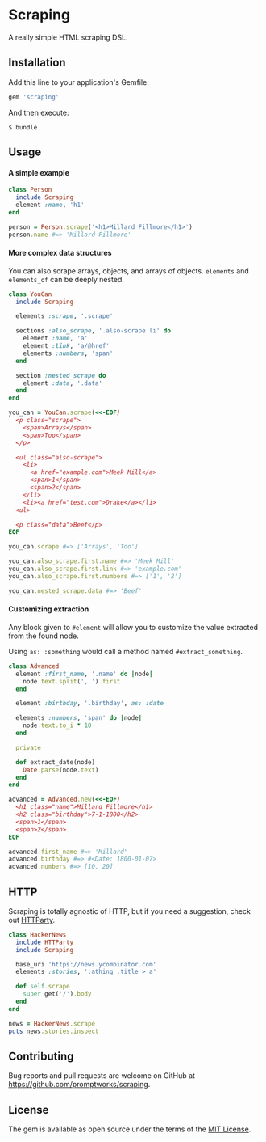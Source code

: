 # Scraping

A really simple HTML scraping DSL.

## Installation

Add this line to your application's Gemfile:

```ruby
gem 'scraping'
```

And then execute:

    $ bundle

## Usage

#### A simple example

```ruby
class Person
  include Scraping
  element :name, 'h1'
end

person = Person.scrape('<h1>Millard Fillmore</h1>')
person.name #=> 'Millard Fillmore'
```

#### More complex data structures

You can also scrape arrays, objects, and arrays of objects. `elements` and `elements_of` can be deeply nested.

```ruby
class YouCan
  include Scraping

  elements :scrape, '.scrape'

  sections :also_scrape, '.also-scrape li' do
    element :name, 'a'
    element :link, 'a/@href'
    elements :numbers, 'span'
  end

  section :nested_scrape do
    element :data, '.data'
  end
end

you_can = YouCan.scrape(<<-EOF)
  <p class="scrape">
    <span>Arrays</span>
    <span>Too</span>
  </p>

  <ul class="also-scrape">
    <li>
      <a href="example.com">Meek Mill</a>
      <span>1</span>
      <span>2</span>
    </li>
    <li><a href="test.com">Drake</a></li>
  <ul>

  <p class="data">Beef</p>
EOF

you_can.scrape #=> ['Arrays', 'Too']

you_can.also_scrape.first.name #=> 'Meek Mill'
you_can.also_scrape.first.link #=> 'example.com'
you_can.also_scrape.first.numbers #=> ['1', '2']

you_can.nested_scrape.data #=> 'Beef'
```

#### Customizing extraction

Any block given to `#element` will allow you to customize the value extracted from the found node.

Using `as: :something` would call a method named `#extract_something`.

```ruby
class Advanced
  element :first_name, '.name' do |node|
    node.text.split(', ').first
  end

  element :birthday, '.birthday', as: :date

  elements :numbers, 'span' do |node|
    node.text.to_i * 10
  end

  private

  def extract_date(node)
    Date.parse(node.text)
  end
end

advanced = Advanced.new(<<-EOF)
  <h1 class="name">Millard Fillmore</h1>
  <h2 class="birthday">7-1-1800</h2>
  <span>1</span>
  <span>2</span>
EOF

advanced.first_name #=> 'Millard'
advanced.birthday #=> #<Date: 1800-01-07>
advanced.numbers #=> [10, 20]
```

## HTTP

Scraping is totally agnostic of HTTP, but if you need a suggestion, check out [HTTParty](https://github.com/jnunemaker/httparty).

```ruby
class HackerNews
  include HTTParty
  include Scraping

  base_uri 'https://news.ycombinator.com'
  elements :stories, '.athing .title > a'

  def self.scrape
    super get('/').body
  end
end

news = HackerNews.scrape
puts news.stories.inspect
```

## Contributing

Bug reports and pull requests are welcome on GitHub at https://github.com/promptworks/scraping.

## License

The gem is available as open source under the terms of the [MIT License](http://opensource.org/licenses/MIT).
